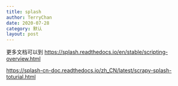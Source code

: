 ```yaml
---
title: splash 
author: TerryChan
date: 2020-07-28
category: 默认
layout: post
---
```

更多文档可以到
https://splash.readthedocs.io/en/stable/scripting-overview.html

https://splash-cn-doc.readthedocs.io/zh_CN/latest/scrapy-splash-toturial.html
